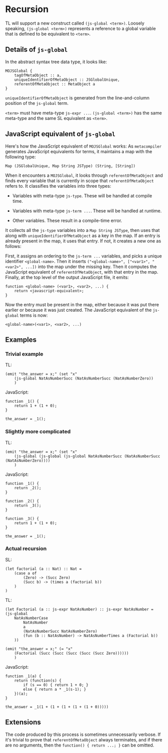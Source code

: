 # Recursion

TL will support a new construct called `(js-global <term>)`. Loosely speaking, `(js-global <term>)` represents a reference to a global variable that is defined to be equivalent to `<term>`.

## Details of `js-global`

In the abstract syntax tree data type, it looks like:

    MOJSGlobal {
        tagOfMetaObject :: a,
        uniqueIdentifierOfMetaObject :: JSGlobalUnique,
        referentOfMetaObject :: MetaObject a
    }

`uniqueIdentifierOfMetaObject` is generated from the line-and-column position of the `js-global` term.

`<term>` must have meta-type `js-expr ...`. `(js-global <term>)` has the same meta-type and the same SL equivalent as `<term>`.

## JavaScript equivalent of `js-global`

Here's how the JavaScript equivalent of `MOJSGlobal` works: As `metacompiler` generates JavaScript equivalents for terms, it maintains a map with the following type:

    Map (JSGlobalUnique, Map String JSType) (String, [String])

When it encounters a `MOJSGlobal`, it looks through `referentOfMetaObject` and finds every variable that is currently in scope that `referentOfMetaObject` refers to. It classifies the variables into three types:

* Variables with meta-type `js-type`. These will be handled at compile time.

* Variables with meta-type `js-term ...`. These will be handled at runtime.

* Other variables. These result in a compile-time error.

It collects all the `js-type` variables into a `Map String JSType`, then uses that along with `uniqueIdentifierOfMetaObject` as a key in the map. If an entry is already present in the map, it uses that entry. If not, it creates a new one as follows:

First, it assigns an ordering to the `js-term ...` variables, and picks a unique identifier `<global-name>`. Then it inserts `("<global-name>", ["<var1>", "<var2>", ...])` into the map under the missing key. Then it computes the JavaScript equivalent of `referentOfMetaObject`, with that entry in the map. Finally, at the top level of the output JavaScript file, it emits:

    function <global-name> (<var1>, <var2>, ...) {
    	return <javascript-equivalent>;
    }

Now the entry must be present in the map, either because it was put there earlier or because it was just created. The JavaScript equivalent of the `js-global` terms is now:

    <global-name>(<var1>, <var2>, ...)

## Examples

### Trivial example

TL:

    (emit "the_answer = x;" (set "x"
    	(js-global NatAsNumberSucc (NatAsNumberSucc (NatAsNumberZero))
    	)

JavaScript:

    function _1() {
        return 1 + (1 + 0);
    }

	the_answer = _1();

### Slightly more complicated

TL:

	(emit "the_answer = x;" (set "x"
		(js-global (js-global (js-global NatAsNumberSucc (NatAsNumberSucc (NatAsNumberZero))))
		)

JavaScript:

	function _1() {
		return _2();
	}

	function _2() {
		return _3();
	}

	function _3() {
		return 1 + (1 + 0);
	}

	the_answer = _1();

### Actual recursion

SL:

	(let factorial (a :: Nat) :: Nat =
		(case a of
			(Zero) -> (Succ Zero)
			(Succ b) -> (times a (factorial b))
		)
	)

TL:

	(let Factorial (a :: js-expr NatAsNumber) :: js-expr NatAsNumber = (js-global
		NatAsNumberCase
			NatAsNumber
			a
			(NatAsNumberSucc NatAsNumberZero)
			(fun (b :: NatAsNumber) -> NatAsNumberTimes a (Factorial b))
		))

	(emit "the_answer = x;" (= "x"
		(Factorial (Succ (Succ (Succ (Succ (Succ Zero))))))
		)

JavaScript:

	function _1(a) {
		return (function(s) {
			if (s == 0) { return 1 + 0; }
			else { return a * _1(s-1); }
		})(a);
	}

	the_answer = _1(1 + (1 + (1 + (1 + (1 + 0)))))

## Extensions

The code produced by this process is sometimes unnecessarily verbose. If it's trivial to prove that `referentOfMetaObject` always terminates, and if there are no arguments, then the `function() { return ...; }` can be omitted.

